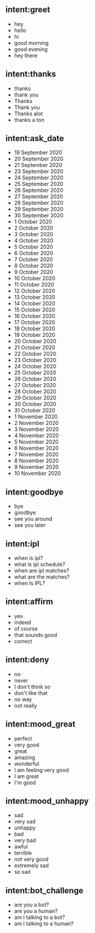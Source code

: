## intent:greet
- hey
- hello
- hi
- good morning
- good evening
- hey there

## intent:thanks
- thanks
- thank you
- Thanks
- Thank you
- Thanks alot
- thanks a ton

## intent:ask_date
- 19 September 2020
- 20 September 2020
- 21 September 2020
- 23 September 2020
- 24 September 2020
- 25 September 2020
- 26 September 2020
- 27 September 2020
- 28 September 2020
- 29 September 2020
- 30 September 2020
- 1 October 2020
- 2 October 2020
- 3 October 2020
- 4 October 2020
- 5 October 2020
- 6 October 2020
- 7 October 2020
- 8 October 2020
- 9 October 2020
- 10 October 2020
- 11 October 2020
- 12 October 2020
- 13 October 2020
- 14 October 2020
- 15 October 2020
- 16 October 2020
- 17 October 2020
- 18 October 2020
- 19 October 2020
- 20 October 2020
- 21 October 2020
- 22 October 2020
- 23 October 2020
- 24 October 2020
- 25 October 2020
- 26 October 2020
- 27 October 2020
- 28 October 2020
- 29 October 2020
- 30 October 2020
- 31 October 2020
- 1 November 2020
- 2 November 2020
- 3 November 2020
- 4 November 2020
- 5 November 2020
- 6 November 2020
- 7 November 2020
- 8 November 2020
- 9 November 2020
- 10 November 2020

## intent:goodbye
- bye
- goodbye
- see you around
- see you later

## intent:ipl
- when is ipl?
- what is ipl schedule?
- when are ipl matches?
- what are the matches?
- when Is IPL?

## intent:affirm
- yes
- indeed
- of course
- that sounds good
- correct

## intent:deny
- no
- never
- I don't think so
- don't like that
- no way
- not really

## intent:mood_great
- perfect
- very good
- great
- amazing
- wonderful
- I am feeling very good
- I am great
- I'm good

## intent:mood_unhappy
- sad
- very sad
- unhappy
- bad
- very bad
- awful
- terrible
- not very good
- extremely sad
- so sad

## intent:bot_challenge
- are you a bot?
- are you a human?
- am I talking to a bot?
- am I talking to a human?
